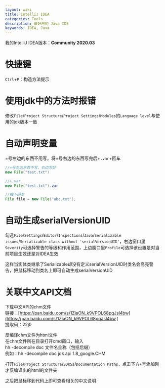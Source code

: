 ```yaml
---
layout: wiki
title: IntelliJ IDEA
categories: Tools
description: 最好用的 Java IDE
keywords: IDEA, Java
---
```


我的IntelliJ IDEA版本：**Community 2020.03**

# 快捷键
`Ctrl`+`P`：构造方法提示

# 使用jdk中的方法时报错
修改`File`/`Project Structure`/`Project Settings`/`Modules`的`Language level`与使用的jdk版本一致

# 自动声明变量
=号左边的东西不用写，将=号右边的东西写完后+`.var`+回车
```java
//=号左边东西不写，右边写好
new File("test.txt")

//+.var
new File("test.txt").var

//按下回车
File file = new File("abc.txt");
```

# 自动生成serialVersionUID
勾选`File`/`Settings`/`Editor`/`Inspections`/`Java`/`Serializable issues`/`Serializable class without 'serialVersionUID'`，右边窗口里`Severity`可选择警告的等级和作用范围，上边窗口里`Profile`可选择该设置是对当前项目生效还是对IDEA生效

这样当实体类继承了Serializable却没有定义serialVersionUID时类名会高亮警告，把鼠标移动到类名上即可自动生成serialVersionUID

# 关联中文API文档
下载中文API的chm文件<br>
链接：[https://pan.baidu.com/s/1ZiaON_k9VPOL68pqJsl4bw](https://pan.baidu.com/s/1ZiaON_k9VPOL68pqJsl4bw ) <br>
提取码：22j0 

反编译chm文件为html文件<br>
在chm文件所在目录打开cmd窗口，输入<br>
hh -decompile doc 文件名全称（包括后缀）<br>
例如：hh -decompile doc jdk api 1.8_google.CHM

打开`File`/`Project Structure`/`SDKSs`/`Documentation Paths`，点击下方`+`号添加刚才反编译出的html的文件夹

之后把鼠标移到代码上即可查看相关的中文说明